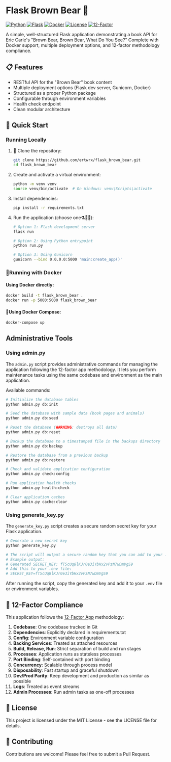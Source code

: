 # Flask Brown Bear 🐻

[![Python](https://img.shields.io/badge/python-3.9+-blue.svg)](https://www.python.org/downloads/)
[![Flask](https://img.shields.io/badge/flask-2.0+-green.svg)](https://flask.palletsprojects.com/)
[![Docker](https://img.shields.io/badge/docker-ready-blue.svg)](https://www.docker.com/)
[![License](https://img.shields.io/badge/license-MIT-yellow.svg)](https://opensource.org/licenses/MIT)
[![12-Factor](https://img.shields.io/badge/12--factor-compliant-brightgreen.svg)](https://12factor.net/)

A simple, well-structured Flask application demonstrating a book API for Eric Carle's "Brown Bear, Brown Bear, What Do You See?" Complete with Docker support, multiple deployment options, and 12-factor methodology compliance.

## 📋 Features

- RESTful API for the "Brown Bear" book content
- Multiple deployment options (Flask dev server, Gunicorn, Docker)
- Structured as a proper Python package
- Configurable through environment variables
- Health check endpoint
- Clean modular architecture

## 🚀 Quick Start

### Running Locally

1. 🐏 Clone the repository:
   ```bash
   git clone https://github.com/ertwrx/flask_brown_bear.git
   cd flask_brown_bear
   ```

2. Create and activate a virtual environment:
   ```bash
   python -m venv venv
   source venv/bin/activate  # On Windows: venv\Scripts\activate
   ```

3. Install dependencies:
   ```bash
   pip install -r requirements.txt
   ```

4. Run the application (choose one⚗️🐍🦄):
   ```bash
   # Option 1: Flask development server
   flask run
   
   # Option 2: Using Python entrypoint
   python run.py
   
   # Option 3: Using Gunicorn
   gunicorn --bind 0.0.0.0:5000 'main:create_app()'
   ```

### 🐋Running with Docker

#### Using Docker directly:
```bash
docker build -t flask_brown_bear .
docker run -p 5000:5000 flask_brown_bear
```

#### 🐙Using Docker Compose:
```bash
docker-compose up
```

## Administrative Tools

### Using admin.py

The `admin.py` script provides administrative commands for managing the application following the 12-factor app methodology. It lets you perform maintenance tasks using the same codebase and environment as the main application.

Available commands:

```bash
# Initialize the database tables
python admin.py db:init

# Seed the database with sample data (book pages and animals)
python admin.py db:seed

# Reset the database (WARNING: destroys all data)
python admin.py db:reset

# Backup the database to a timestamped file in the backups directory
python admin.py db:backup

# Restore the database from a previous backup
python admin.py db:restore

# Check and validate application configuration
python admin.py check:config

# Run application health checks
python admin.py health:check

# Clear application caches
python admin.py cache:clear
```

### Using generate_key.py

The `generate_key.py` script creates a secure random secret key for your Flask application.

```bash
# Generate a new secret key
python generate_key.py

# The script will output a secure random key that you can add to your .env file
# Example output:
# Generated SECRET_KEY: fT5cUq8lKJr0e3iYbHx2vPzN7wDmVgS9
# Add this to your .env file:
# SECRET_KEY=fT5cUq8lKJr0e3iYbHx2vPzN7wDmVgS9
```

After running the script, copy the generated key and add it to your `.env` file or environment variables.


## 🔄 12-Factor Compliance

This application follows the [12-Factor App](https://12factor.net/) methodology:

1. **Codebase**: One codebase tracked in Git
2. **Dependencies**: Explicitly declared in requirements.txt
3. **Config**: Environment variable configuration
4. **Backing Services**: Treated as attached resources
5. **Build, Release, Run**: Strict separation of build and run stages
6. **Processes**: Application runs as stateless processes
7. **Port Binding**: Self-contained with port binding
8. **Concurrency**: Scalable through process model
9. **Disposability**: Fast startup and graceful shutdown
10. **Dev/Prod Parity**: Keep development and production as similar as possible
11. **Logs**: Treated as event streams
12. **Admin Processes**: Run admin tasks as one-off processes

## 📜 License

This project is licensed under the MIT License - see the LICENSE file for details.

## 🤝 Contributing

Contributions are welcome! Please feel free to submit a Pull Request.
